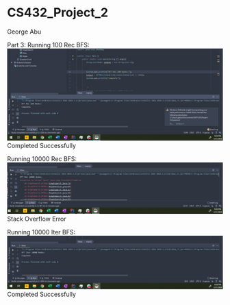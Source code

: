 # CS432_Project_2
George Abu

Part 3:
Running 100 Rec BFS:
![Image of Runtime BFS Rec 100](/Part3/rec100.jpg)
Completed Successfully

Running 10000 Rec BFS:
![Image of Runtime BFS Rec 10000](/Part3/rec10000.jpg)
Stack Overflow Error 


Running 10000 Iter BFS:
![Image of Runtime BFS Iter 10000](/Part3/iter10000.jpg)
Completed Successfully 

